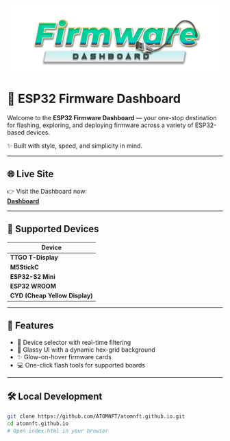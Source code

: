 ![Header](Images/mainheader.png)

# 🚀 ESP32 Firmware Dashboard

Welcome to the **ESP32 Firmware Dashboard** — your one-stop destination for flashing, exploring, and deploying firmware across a variety of ESP32-based devices.

✨ Built with style, speed, and simplicity in mind.

---

## 🌐 Live Site

👉 Visit the Dashboard now:  
**[Dashboard](https://atomnft.github.io/AtomNFTs-Firmware-Dashboard)**

---

## 💾 Supported Devices

| Device             | 
|--------------------|
| **TTGO T-Display** | 
| **M5StickC**       |
| **ESP32-S2 Mini**  | 
| **ESP32 WROOM**    |
| **CYD (Cheap Yellow Display)**   |

---

## 🧠 Features

- 🔎 Device selector with real-time filtering
- 🌌 Glassy UI with a dynamic hex-grid background
- ✨ Glow-on-hover firmware cards
- 💻 One-click flash tools for supported boards

---

## 🛠️ Local Development

```bash
git clone https://github.com/ATOMNFT/atomnft.github.io.git
cd atomnft.github.io
# Open index.html in your browser
